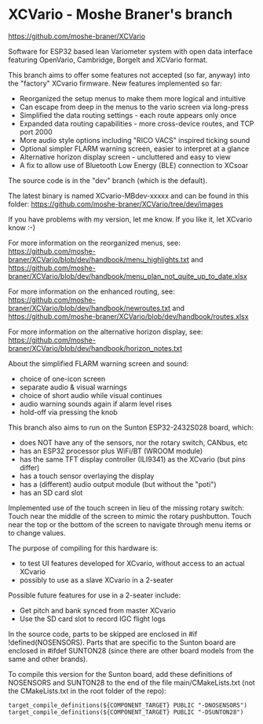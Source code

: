 # XCVario - Moshe Braner's branch

https://github.com/moshe-braner/XCVario

Software for ESP32 based lean Variometer system with open data interface featuring OpenVario, Cambridge, Borgelt and XCVario format.

This branch aims to offer some features not accepted (so far, anyway) into the "factory" XCvario firmware.  New features implemented so far:

* Reorganized the setup menus to make them more logical and intuitive
* Can escape from deep in the menus to the vario screen via long-press
* Simplified the data routing settings - each route appears only once
* Expanded data routing capabilities - more cross-device routes, and TCP port 2000
* More audio style options including "RICO VACS" inspired ticking sound
* Optional simpler FLARM warning screen, easier to interpret at a glance
* Alternative horizon display screen - uncluttered and easy to view
* A fix to allow use of Bluetooth Low Energy (BLE) connection to XCsoar

The source code is in the "dev" branch (which is the default).

The latest binary is named XCvario-MBdev-xxxxx and can be found in this folder:
https://github.com/moshe-braner/XCVario/tree/dev/images

If you have problems with my version, let me know.  If you like it, let XCvario know :-)

For more information on the reorganized menus, see:
https://github.com/moshe-braner/XCVario/blob/dev/handbook/menu_highlights.txt
and
https://github.com/moshe-braner/XCVario/blob/dev/handbook/menu_plan_not_quite_up_to_date.xlsx

For more information on the enhanced routing, see:
https://github.com/moshe-braner/XCVario/blob/dev/handbook/newroutes.txt
and
https://github.com/moshe-braner/XCVario/blob/dev/handbook/routes.xlsx

For more information on the alternative horizon display, see:
https://github.com/moshe-braner/XCVario/blob/dev/handbook/horizon_notes.txt

About the simplified FLARM warning screen and sound:
* choice of one-icon screen
* separate audio & visual warnings
* choice of short audio while visual continues
* audio warning sounds again if alarm level rises
* hold-off via pressing the knob


This branch also aims to run on the Sunton ESP32-2432S028 board, which:
* does NOT have any of the sensors, nor the rotary switch, CANbus, etc
* has an ESP32 processor plus WiFi/BT (WROOM module)
* has the same TFT display controller (ILI9341) as the XCvario (but pins differ)
* has a touch sensor overlaying the display
* has a (different) audio output module (but without the "poti")
* has an SD card slot

Implemented use of the touch screen in lieu of the missing rotary switch:  Touch near the middle of the screen to mimic the rotary pushbutton.  Touch near the top or the bottom of the screen to navigate through menu items or to change values.

The purpose of compiling for this hardware is:
* to test UI features developed for XCvario, without access to an actual XCvario
* possibly to use as a slave XCvario in a 2-seater

Possible future features for use in a 2-seater include:
* Get pitch and bank synced from master XCvario
* Use the SD card slot to record IGC flight logs

In the source code, parts to be skipped are enclosed in #if !defined(NOSENSORS).  Parts that are specific to the Sunton board are enclosed in #ifdef SUNTON28 (since there are other board models from the same and other brands).

To compile this version for the Sunton board, add these definitions of NOSENSORS and SUNTON28 to the end of the file main/CMakeLists.txt (not the CMakeLists.txt in the root folder of the repo):
~~~text
target_compile_definitions(${COMPONENT_TARGET} PUBLIC "-DNOSENSORS")
target_compile_definitions(${COMPONENT_TARGET} PUBLIC "-DSUNTON28")
~~~
